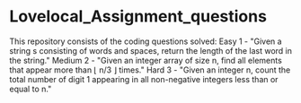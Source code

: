 # Lovelocal_Assignment_questions
This repository consists of the coding questions solved:
Easy 1 - "Given a string s consisting of words and spaces, return the length of the last word in the string."
Medium 2 - "Given an integer array of size n, find all elements that appear more than ⌊ n/3 ⌋ times." 
Hard 3 - "Given an integer n, count the total number of digit 1 appearing in all non-negative integers less than or equal to n."
